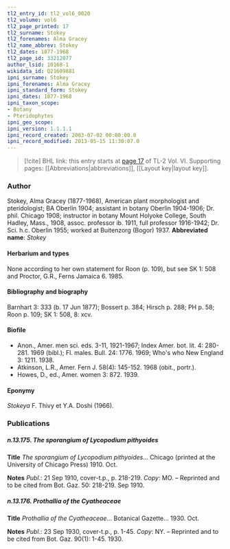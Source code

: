 ```yaml
---
tl2_entry_id: tl2_vol6_0020
tl2_volume: vol6
tl2_page_printed: 17
tl2_surname: Stokey
tl2_forenames: Alma Gracey
tl2_name_abbrev: Stokey
tl2_dates: 1877-1968
tl2_page_id: 33212077
author_lsid: 10168-1
wikidata_id: Q21609881
ipni_surname: Stokey
ipni_forenames: Alma Gracey
ipni_standard_form: Stokey
ipni_dates: 1877-1968
ipni_taxon_scope: 
- Botany
- Pteridophytes
ipni_geo_scope: 
ipni_version: 1.1.1.1
ipni_record_created: 2003-07-02 00:00:00.0
ipni_record_modified: 2013-05-15 11:30:07.0
---
```



> [!cite] BHL link: this entry starts at [page 17](https://www.biodiversitylibrary.org/page/33212077) of TL-2 Vol. VI.
> Supporting pages: [[Abbreviations|abbreviations]], [[Layout key|layout key]].

### Author

Stokey, Alma Gracey (1877-1968), American plant morphologist and pteridologist; BA Oberlin 1904; assistant in botany Oberlin 1904-1906; Dr. phil. Chicago 1908; instructor in botany Mount Holyoke College, South Hadley, Mass., 1908, assoc. professor ib. 1911, full professor 1916-1942; Dr. Sci. h.c. Oberlin 1955; worked at Buitenzorg (Bogor) 1937. 
**Abbreviated name**: *Stokey*

#### Herbarium and types

None according to her own statement for Roon (p. 109), but see SK 1: 508 and Proctor, G.R., Ferns Jamaica 6. 1985.

#### Bibliography and biography

Barnhart 3: 333 (b. 17 Jun 1877); Bossert p. 384; Hirsch p. 288; PH p. 58; Roon p. 109; SK 1: 508, 8: xcv.

#### Biofile

- Anon., Amer. men sci. eds. 3-11, 1921-1967; Index Amer. bot. lit. 4: 280-281. 1969 (bibl.); Fl. males. Bull. 24: 1776. 1969; Who's who New England 3: 1211. 1938.
- Atkinson, L.R., Amer. Fern J. 58(4): 145-152. 1968 (obit., portr.).
- Howes, D., ed., Amer. women 3: 872. 1939.

#### Eponymy

*Stokeya* F. Thivy et Y.A. Doshi (1966).

### Publications

##### n.13.175. The sporangium of Lycopodium pithyoides

**Title**
*The sporangium of Lycopodium pithyoides*... Chicago (printed at the University of Chicago Press) 1910. Oct.

**Notes**
*Publ*.: 21 Sep 1910, cover-t.p., p. 218-219. *Copy*: MO. – Reprinted and to be cited from Bot. Gaz. 50: 218-219. Sep 1910.

##### n.13.176. Prothallia of the Cyatheaceae

**Title**
*Prothallia of the Cyatheaceae*... Botanical Gazette... 1930. Oct.

**Notes**
*Publ*.: 23 Sep 1930, cover-t.p., p. 1-45. *Copy*: NY. – Reprinted and to be cited from Bot. Gaz. 90(1): 1-45. 1930.

